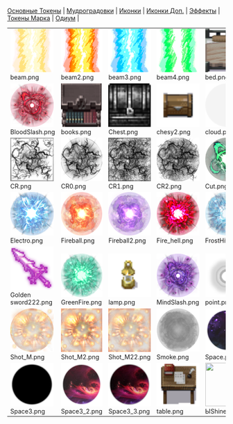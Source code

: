 [Основные Токены](https://github.com/CatacombNoop/ktms-tokens/blob/main/images_main/README.md) |
[Мудроградовки](https://github.com/CatacombNoop/ktms-tokens/blob/main/images_mudrog/README.md) |
[Иконки](https://github.com/CatacombNoop/ktms-tokens/blob/main/images_icons/README.md) |
[Иконки Доп.](https://github.com/CatacombNoop/ktms-tokens/blob/main/images_icons2/README.md) |
[Эффекты](https://github.com/CatacombNoop/ktms-tokens/blob/main/images_sfx/README.md) |
[Токены Марка](https://github.com/CatacombNoop/ktms-tokens/blob/main/images_mark/README.md) |
[Одиум](https://github.com/CatacombNoop/ktms-tokens/blob/main/images_odium/README.md) |
<table><tr>
<tr>
<td valign="bottom">
<img src="./beam.png" width="100" height="100"><br>
beam.png
</td>

<td valign="bottom">
<img src="./beam2.png" width="100" height="100"><br>
beam2.png
</td>

<td valign="bottom">
<img src="./beam3.png" width="100" height="100"><br>
beam3.png
</td>

<td valign="bottom">
<img src="./beam4.png" width="100" height="100"><br>
beam4.png
</td>

<td valign="bottom">
<img src="./bed.png" width="100" height="100"><br>
bed.png
</td>

<td valign="bottom">
<img src="./BLOODSHED.png" width="100" height="100"><br>
BLOODSHED.png
</td>

</tr>
<tr>
<td valign="bottom">
<img src="./BloodSlash.png" width="100" height="100"><br>
BloodSlash.png
</td>

<td valign="bottom">
<img src="./books.png" width="100" height="100"><br>
books.png
</td>

<td valign="bottom">
<img src="./Chest.png" width="100" height="100"><br>
Chest.png
</td>

<td valign="bottom">
<img src="./chesy2.png" width="100" height="100"><br>
chesy2.png
</td>

<td valign="bottom">
<img src="./cloud.png" width="100" height="100"><br>
cloud.png
</td>

<td valign="bottom">
<img src="./Cone_Shot.png" width="100" height="100"><br>
Cone_Shot.png
</td>

</tr>
<tr>
<td valign="bottom">
<img src="./CR.png" width="100" height="100"><br>
CR.png
</td>

<td valign="bottom">
<img src="./CR0.png" width="100" height="100"><br>
CR0.png
</td>

<td valign="bottom">
<img src="./CR1.png" width="100" height="100"><br>
CR1.png
</td>

<td valign="bottom">
<img src="./CR2.png" width="100" height="100"><br>
CR2.png
</td>

<td valign="bottom">
<img src="./Cut.png" width="100" height="100"><br>
Cut.png
</td>

<td valign="bottom">
<img src="./Darkness_spell.png" width="100" height="100"><br>
Darkness_spell.png
</td>

</tr>
<tr>
<td valign="bottom">
<img src="./Electro.png" width="100" height="100"><br>
Electro.png
</td>

<td valign="bottom">
<img src="./Fireball.png" width="100" height="100"><br>
Fireball.png
</td>

<td valign="bottom">
<img src="./Fireball2.png" width="100" height="100"><br>
Fireball2.png
</td>

<td valign="bottom">
<img src="./Fire_hell.png" width="100" height="100"><br>
Fire_hell.png
</td>

<td valign="bottom">
<img src="./FrostHit.png" width="100" height="100"><br>
FrostHit.png
</td>

<td valign="bottom">
<img src="./Golden sword.png" width="100" height="100"><br>
Golden sword.png
</td>

</tr>
<tr>
<td valign="bottom">
<img src="./Golden sword222.png" width="100" height="100"><br>
Golden sword222.png
</td>

<td valign="bottom">
<img src="./GreenFire.png" width="100" height="100"><br>
GreenFire.png
</td>

<td valign="bottom">
<img src="./lamp.png" width="100" height="100"><br>
lamp.png
</td>

<td valign="bottom">
<img src="./MindSlash.png" width="100" height="100"><br>
MindSlash.png
</td>

<td valign="bottom">
<img src="./point.png" width="100" height="100"><br>
point.png
</td>

<td valign="bottom">
<img src="./POINT3.png" width="100" height="100"><br>
POINT3.png
</td>

</tr>
<tr>
<td valign="bottom">
<img src="./Shot_M.png" width="100" height="100"><br>
Shot_M.png
</td>

<td valign="bottom">
<img src="./Shot_M2.png" width="100" height="100"><br>
Shot_M2.png
</td>

<td valign="bottom">
<img src="./Shot_M22.png" width="100" height="100"><br>
Shot_M22.png
</td>

<td valign="bottom">
<img src="./Smoke.png" width="100" height="100"><br>
Smoke.png
</td>

<td valign="bottom">
<img src="./Space.png" width="100" height="100"><br>
Space.png
</td>

<td valign="bottom">
<img src="./Space2.png" width="100" height="100"><br>
Space2.png
</td>

</tr>
<tr>
<td valign="bottom">
<img src="./Space3.png" width="100" height="100"><br>
Space3.png
</td>

<td valign="bottom">
<img src="./Space3_2.png" width="100" height="100"><br>
Space3_2.png
</td>

<td valign="bottom">
<img src="./Space3_3.png" width="100" height="100"><br>
Space3_3.png
</td>

<td valign="bottom">
<img src="./table.png" width="100" height="100"><br>
table.png
</td>

<td valign="bottom">
<img src="./ЫShine.png" width="100" height="100"><br>
ЫShine.png
</td>

</tr></table>